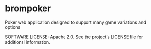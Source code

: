 # brompoker
Poker web application designed to support many game variations and options

SOFTWARE LICENSE: Apache 2.0.  See the project's LICENSE file for additional
information.